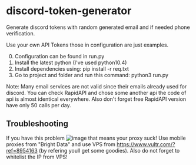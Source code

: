 # discord-token-generator

Generate discord tokens with random generated email and if needed phone verification.

Use your own API Tokens those in configuration are just examples.

0. Configuration can be found in run.py
1. Install the latest python (I've used python10.4)
2. Install dependencies using: pip install -r req.txt
3. Go to project and folder and run this command: python3 run.py

Note:
Many email services are not valid since their emails already used for discord. You can check RapidAPI and chose some another api the code of api is almost
identical everywhere. Also don't forget free RapidAPI version have only 50 calls per day.



Troubleshooting
----------------
If you have this problem ![image](https://user-images.githubusercontent.com/6261338/167702364-3436b035-c1d1-43a2-a19b-85eb46137fc9.png)
that means your proxy suck! Use mobile proxies from "Bright Data" and use VPS from https://www.vultr.com/?ref=8954163 (by refering youll get some goodies). Also do not forget to whitelist the IP from VPS!


